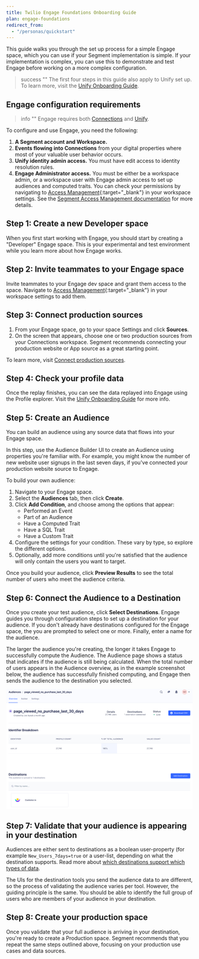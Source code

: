 ```yaml
---
title: Twilio Engage Foundations Onboarding Guide
plan: engage-foundations
redirect_from:
  - "/personas/quickstart"
---
```


This guide walks you through the set up process for a simple Engage space, which you can use if your Segment implementation is simple. If your implementation is complex, you can use this to demonstrate and test Engage before working on a more complex configuration.

> success ""
> The first four steps in this guide also apply to Unify set up. To learn more, visit the [Unify Onboarding Guide](/docs/unify/quickstart).

## Engage configuration requirements
> info ""
> Engage requires both [Connections](/docs/connections/) and [Unify](/docs/unify/).

To configure and use Engage, you need the following:

1. **A Segment account and Workspace.**
2. **Events flowing into Connections** from your digital properties where most of your valuable user behavior occurs.
3. **Unify identity admin access.** You must have edit access to identity resolution rules.
4. **Engage Administrator access.** You must be either be a workspace admin, or a workspace user with Engage admin access to set up audiences and computed traits. You can check your permissions by navigating to [Access Management](https://app.segment.com/goto-my-workspace/settings/access-management){:target="_blank"} in your workspace settings. See the [Segment Access Management documentation](/docs/segment-app/iam/) for more details.

## Step 1: Create a new Developer space

When you first start working with Engage, you should start by creating a "Developer" Engage space. This is your experimental and test environment while you learn more about how Engage works.

<!-- TODO: I can't see this in any of the spaces I'm an admin in
To create a Engage space:
1. In your Segment workspace, click **Engage** from the left-navigation.
2.  -->

## Step 2: Invite teammates to your Engage space

Invite teammates to your Engage dev space and grant them access to the space. Navigate to [Access Management](https://app.segment.com/goto-my-workspace/settings/access-management){:target="_blank"} in your workspace settings to add them.

<!-- TODO: actually add steps here -->

## Step 3: Connect production sources

1. From your Engage space, go to your space Settings and click **Sources**.
2. On the screen that appears, choose one or two production sources from your Connections workspace.
   Segment recommends connecting your production website or App source as a great starting point.

To learn more, visit [Connect production sources](/docs/unify/quickstart/#step-3-connect-production-sources).

## Step 4: Check your profile data

Once the replay finishes, you can see the data replayed into Engage using the Profile explorer. Visit the [Unify Onboarding Guide](/docs/unify/quickstart/#step-4-check-your-profile-data) for more info.

## Step 5: Create an Audience

You can build an audience using any source data that flows into your Engage space.

In this step, use the Audience Builder UI to create an Audience using properties you're familiar with. For example, you might know the number of new website user signups in the last seven days, if you've connected your production website source to Engage.

To build your own audience:
1. Navigate to your Engage space.
2. Select the **Audiences** tab, then click **Create**.
3. Click **Add Condition**, and choose among the options that appear:
   - Performed an Event
   - Part of an Audience
   - Have a Computed Trait
   - Have a SQL Trait
   - Have a Custom Trait
4. Configure the settings for your condition. These vary by type, so explore the different options.
5. Optionally, add more conditions until you're satisfied that the audience will only contain the users you want to target.

Once you build your audience, click **Preview Results** to see the total number of users who meet the audience criteria.


## Step 6:  Connect the Audience to a Destination

Once you create your test audience, click **Select Destinations**. Engage guides you through configuration steps to set up a destination for your audience. If you don't already have destinations configured for the Engage space, the you are prompted to select one or more. Finally, enter a name for the audience.

The larger the audience you're creating, the longer it takes Engage to successfully compute the Audience. The Audience page shows a status that indicates if the audience is still being calculated. When the total number of users appears in the Audience overview, as in the example screenshot below, the audience has successfully finished computing, and Engage then sends the audience to the destination you selected.


![Connect the audience to a destination](images/pers-qs-audience_dests.png)


## Step 7: Validate that your audience is appearing in your destination

Audiences are either sent to destinations as a boolean user-property (for example `New_Users_7days=true` or a user-list, depending on what the destination supports. Read more about [which destinations support which types of data](/docs/engage/using-engage-data/#engage-compatible-destinations-event-type).

The UIs for the destination tools you send the audience data to are different, so the process of validating the audience varies per tool. However, the guiding principle is the same. You should be able to identify the full group of users who are members of your audience in your destination.

## Step 8: Create your production space

Once you validate that your full audience is arriving in your destination, you're ready to create a Production space. Segment recommends that you repeat the same steps outlined above, focusing on your production use cases and data sources.
